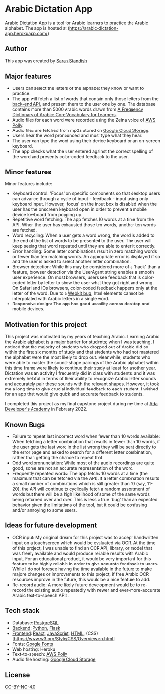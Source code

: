# Arabic Dictation App
Arabic Dictation App is a tool for Arabic learners to practice the Arabic alphabet. The app is hosted at (https://arabic-dictation-app.herokuapp.com/)

## Author
This app was created by [Sarah Standish](https://github.com/sarahstandish/)

## Major features
- Users can select the letters of the alphabet they know or want to practice.  
- The app will fetch a list of words that contain only those letters from the [back-end API](https://github.com/sarahstandish/arabic-dictation-app-backend), and present them to the user one by one.  The database contains more than 5000 Arabic words drawn from [A Frequency Dictionary of Arabic: Core Vocabulary for Learners](https://www.goodreads.com/book/show/4805313-a-frequency-dictionary-of-arabic).
- Audio files for each word were recorded using the Zeina voice of [AWS Polly](https://aws.amazon.com/polly/).
- Audio files are fetched from mp3s stored on [Google Cloud Storage](https://cloud.google.com/storage).
- Users hear the word pronounced and must type what they hear.
- The user can type the word using their device keyboard or an on-screen keyboard.  
- The app checks what the user entered against the correct spelling of the word and presents color-coded feedback to the user.

## Minor features
Minor features include:
- Keyboard control: 'Focus' on specific components so that desktop users can advance through a cycle of input - feedback - input using only keyboard input.  However, 'focus' on the input box is disabled when the user has the onscreen keyboard open in order to prevent a mobile device keyboard from popping up.
- Repetitive word fetching: The app fetches 10 words at a time from the API.  When the user has exhausted those ten words, another ten words are fetched.  
- Word recycling: When a user gets a word wrong, the word is added to the end of the list of words to be presented to the user.  The user will keep seeing that word repeated until they are able to enter it correctly.
- Error handling: Some letter combinations result in zero matching words or fewer than ten matching words.  An appropriate error is displayed if so and the user is asked to select another letter combination.
- Browser detection: While this may be considered more of a 'hack' than a feature, browser detection via the UserAgent string enables a smooth user experience.  On most browsers, users see feedback that is color-coded letter by letter to show the user what they got right and wrong.  On Safari and iOs browsers, color-coded feedback happens only at the letter of the word.  Due to a [Webkit bug](https://bugs.webkit.org/show_bug.cgi?id=6148), html elements cannot be interpolated with Arabic letters in a single word.
- Responsive design: The app has good usability across desktop and mobile devices.

## Motivation for this project
This project was motivated by my years of teaching Arabic.  Learning Arabic the Arabic alphabet is a major barrier for students; when I was teaching, I noticed that the majority of students who dropped out of Arabic did so within the first six months of study and that students who had not mastered the alphabet were the most likely to drop out.  Meanwhile, students who were able to master the sound-shape pairings of the Arabic alphabet within this time frame were likely to continue their study at least for another year.  Dictation was an activity I frequently did in class with students, and it was extremely helpful in terms of their ability to recognize Arabic letter sounds and accurately pair these sounds with the relevant shapes.  However, it took me a long time to give crucial individual feedback to each student.  I wished for an app that would give quick and accurate feedback to students.

I completed this project as my final capstone project during my time at [Ada Developer's Academy](https://adadevelopersacademy.org/) in February 2022.

## Known Bugs
- Failure to repeat last incorrect word when fewer than 10 words available: When fetching a letter combination that results in fewer than 10 words, if the user gets the last word in the list wrong they will be sent directly to the error page and asked to search for a different letter combination, rather than getting the chance to repeat that
- Odd word pronunciation: While most of the audio recordings are quite good, some are not an accurate representation of the word.
- Frequently repeated words: The app fetchs 10 words at a time (the maximum that can be fetched via the API).  If a letter combination results a small number of combinations which is still greater than 10 (say, 11-20), the API will continue to cyclically fetch a random assortment of words but there will be a high likelihood of some of the same words being returned over and over.  This is less a true 'bug' than an expected behavior given the limitations of the tool, but it could be confusing and/or annoying to some users.

## Ideas for future development
- OCR input: My original dream for this project was to accept handwritten input on a touchscreen which would be evaluated via OCR.  At the time of this project, I was unable to find an OCR API, library, or model that was freely available and would produce reliable results with Arabic input.  For an educational product, it would be very important for this feature to be highly reliable in order to give accurate feedback to users.  While I do not foresee having the time available in the future to make majore changes or improvements to this project, if free Arabic OCR resources improve in the future, this would be a nice feature to add.
- Re-record audio: A more likely future development would be to re-record the existing audio repeatedly with newer and ever-more-accurate Arabic text-to-speech APIs.

## Tech stack
- Database: [PostgreSQL](https://www.postgresql.org/)
- [Backend](https://github.com/sarahstandish/arabic-dictation-app-backend): [Python](https://www.python.org/), [Flask](https://palletsprojects.com/p/flask/)
- [Frontend](https://github.com/sarahstandish/arabic-dictation-app-front-end): [React](https://reactjs.org/), [JavaScript](https://www.javascript.com/), [HTML](https://developer.mozilla.org/en-US/docs/Web/HTML), (CSS)[https://www.w3.org/Style/CSS/Overview.en.html]
- Fonts: [Google Fonts](https://fonts.google.com/)
- Web hosting: [Heroku](https://www.heroku.com/)
- Text-to-speech: [AWS Polly](https://aws.amazon.com/polly/)
- Audio file hosting: [Google Cloud Storage](https://cloud.google.com/storage)

## License
[CC-BY-NC-4.0](https://creativecommons.org/licenses/by-nc/4.0/deed.en_GB)